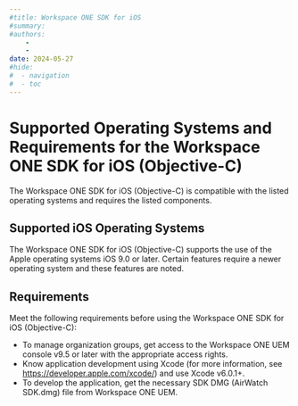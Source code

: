 ```yaml
---
#title: Workspace ONE SDK for iOS
#summary: 
#authors:
    - 
    - 
date: 2024-05-27
#hide:
#  - navigation
#  - toc
---
```


# Supported Operating Systems and Requirements for the Workspace ONE SDK for iOS (Objective-C)
The Workspace ONE SDK for iOS (Objective-C) is compatible with the listed operating systems and requires the listed components.

## Supported iOS Operating Systems
The Workspace ONE SDK for iOS (Objective-C) supports the use of the Apple operating systems iOS 9.0 or later. Certain features require a newer operating system and these features are noted.

## Requirements
Meet the following requirements before using the Workspace ONE SDK for iOS (Objective-C):
* To manage organization groups, get access to the Workspace ONE UEM console v9.5 or later with the appropriate access rights.
* Know application development using Xcode (for more information, see https://developer.apple.com/xcode/) and use Xcode v6.0.1+.
* To develop the application, get the necessary SDK DMG (AirWatch SDK.dmg) file from Workspace ONE UEM.